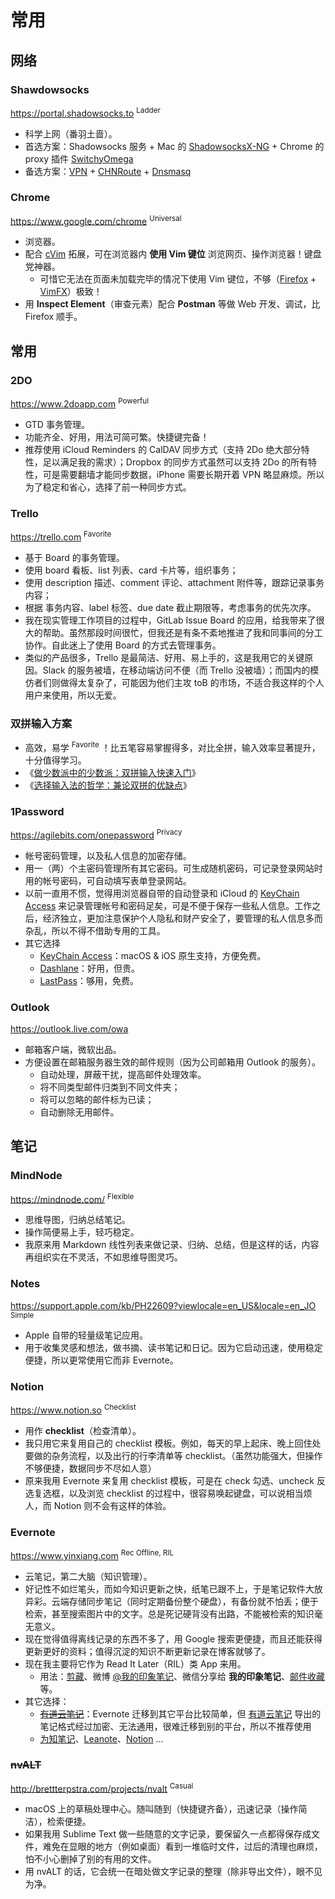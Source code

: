 # 常用

## 网络

### Shawdowsocks

https://portal.shadowsocks.to <sup>Ladder</sup>

- 科学上网（番羽土啬）。
- 首选方案：Shadowsocks 服务 + Mac 的 [ShadowsocksX-NG](https://github.com/shadowsocks/ShadowsocksX-NG) + Chrome 的 proxy 插件 [SwitchyOmega](https://chrome.google.com/webstore/detail/proxy-switchyomega/padekgcemlokbadohgkifijomclgjgif?hl=en)
- 备选方案：[VPN](https://www.cup.com/staticip/?=panda) + [CHNRoute](https://github.com/fivesheep/chnroutes) + [Dnsmasq](http://www.thekelleys.org.uk/dnsmasq/doc.html)

### Chrome

https://www.google.com/chrome <sup>Universal</sup>

- 浏览器。
- 配合 [cVim](https://chrome.google.com/webstore/detail/cvim/ihlenndgcmojhcghmfjfneahoeklbjjh) 拓展，可在浏览器内 **使用 Vim 键位** 浏览网页、操作浏览器！键盘党神器。
    - 可惜它无法在页面未加载完毕的情况下使用 Vim 键位，不够（[Firefox](http://www.firefox.com.cn/) + [VimFX](https://github.com/akhodakivskiy/VimFx)）极致！
- 用 **Inspect Element**（审查元素）配合 **Postman** 等做 Web 开发、调试，比 Firefox 顺手。

## 常用

### 2DO

https://www.2doapp.com <sup>Powerful</sup>

- GTD 事务管理。
- 功能齐全、好用，用法可简可繁。快捷键完备！
- 推荐使用 iCloud Reminders 的 CalDAV 同步方式（支持 2Do 绝大部分特性，足以满足我的需求）；Dropbox 的同步方式虽然可以支持 2Do 的所有特性，可是需要翻墙才能同步数据，iPhone 需要长期开着 VPN 略显麻烦。所以为了稳定和省心，选择了前一种同步方式。

### Trello

https://trello.com <sup>Favorite</sup>

- 基于 Board 的事务管理。
- 使用 board 看板、list 列表、card 卡片等，组织事务；
- 使用 description 描述、comment 评论、attachment 附件等，跟踪记录事务内容；
- 根据 事务内容、label 标签、due date 截止期限等，考虑事务的优先次序。
- 我在现实管理工作项目的过程中，GitLab Issue Board 的应用，给我带来了很大的帮助。虽然那段时间很忙，但我还是有条不紊地推进了我和同事间的分工协作。自此迷上了使用 Board 的方式去管理事务。
- 类似的产品很多，Trello 是最简洁、好用、易上手的，这是我用它的关键原因。Slack 的服务被墙，在移动端访问不便（而 Trello 没被墙）；而国内的模仿者们则做得太复杂了，可能因为他们主攻 toB 的市场，不适合我这样的个人用户来使用，所以无爱。

### 双拼输入方案

- 高效，易学 <sup>Favorite</sup> ！比五笔容易掌握得多，对比全拼，输入效率显著提升，十分值得学习。
- 《[做少数派中的少数派：双拼输入快速入门](http://sspai.com/32809)》
- 《[选择输入法的哲学：兼论双拼的优缺点](http://sspai.com/33019)》

### 1Password

https://agilebits.com/onepassword <sup>Privacy</sup>

- 帐号密码管理，以及私人信息的加密存储。
- 用一（两）个主密码管理所有其它密码。可生成随机密码，可记录登录网站时用的帐号密码，可自动填写表单登录网站。
- 以前一直用不惯，觉得用浏览器自带的自动登录和 iCloud 的 [KeyChain Access](https://support.apple.com/kb/PH20093?locale=zh_CN) 来记录管理帐号和密码足矣，可是不便于保存一些私人信息。工作之后，经济独立，更加注意保护个人隐私和财产安全了，要管理的私人信息多而杂乱，所以不得不借助专用的工具。
- 其它选择
    - [KeyChain Access](https://support.apple.com/kb/PH20093?locale=zh_CN)：macOS & iOS 原生支持，方便免费。
    - [Dashlane](https://www.dashlane.com/)：好用，但贵。
    - [LastPass](https://lastpass.com/)：够用，免费。

### Outlook

https://outlook.live.com/owa

- 邮箱客户端，微软出品。
- 方便设置在邮箱服务器生效的邮件规则（因为公司邮箱用 Outlook 的服务）。
    - 自动处理，屏蔽干扰，提高邮件处理效率。
    - 将不同类型邮件归类到不同文件夹；
    - 将可以忽略的邮件标为已读；
    - 自动删除无用邮件。

## 笔记

### MindNode

https://mindnode.com/ <sup>Flexible</sup>

- 思维导图，归纳总结笔记。
- 操作简便易上手，轻巧稳定。
- 我原来用 Markdown 线性列表来做记录、归纳、总结，但是这样的话，内容再组织实在不灵活，不如思维导图灵巧。

### Notes

https://support.apple.com/kb/PH22609?viewlocale=en_US&locale=en_JO <sup>Simple</sup>

- Apple 自带的轻量级笔记应用。
- 用于收集灵感和想法，做书摘、读书笔记和日记。因为它启动迅速，使用稳定便捷，所以更常使用它而非 Evernote。

### Notion

https://www.notion.so <sup>Checklist</sup>

- 用作 **checklist**（检查清单）。
- 我只用它来复用自己的 checklist 模板。例如，每天的早上起床、晚上回住处要做的杂务流程，以及出行的行李清单等 checklist。（虽然功能强大，但操作不够便捷，数据同步不尽如人意）
- 原来我用 Evernote 来复用 checklist 模板，可是在 check 勾选、uncheck 反选复选框，以及浏览 checklist 的过程中，很容易唤起键盘，可以说相当烦人，而 Notion 则不会有这样的体验。

### Evernote

https://www.yinxiang.com <sup>Rec Offline, RIL</sup>

- 云笔记，第二大脑（知识管理）。
- 好记性不如烂笔头，而如今知识更新之快，纸笔已跟不上，于是笔记软件大放异彩。云端存储同步笔记（同时定期备份整个硬盘），有备份就不怕丢；便于检索，甚至搜索图片中的文字。总是死记硬背没有出路，不能被检索的知识毫无意义。
- 现在觉得值得离线记录的东西不多了，用 Google 搜索更便捷，而且还能获得更新更好的资料；值得沉淀的知识不断更新记录在博客就够了。
- 现在我主要将它作为 Read It Later（RIL）类 App 来用。
    - 用法：[剪藏](https://evernote.com/intl/zh-cn/webclipper/)、微博 [@我的印象笔记](http://weibo.com/u/2859258962)、微信分享给 **我的印象笔记**、[邮件收藏](https://help.evernote.com/hc/zh-cn/articles/209005347-%E5%A6%82%E4%BD%95%E4%BF%9D%E5%AD%98%E9%82%AE%E4%BB%B6%E8%87%B3Evernote) 等。
- 其它选择：
    - [~~有道云笔记~~](https://note.youdao.come)：Evernote 迁移到其它平台比较简单，但 [有道云笔记](https://note.youdao.come) 导出的笔记格式经过加密、无法通用，很难迁移到别的平台，所以不推荐使用
    - [为知笔记](http://www.wiz.cn/)、[Leanote](https://leanote.com/)、[Notion](https://www.notion.so) …

### ~~nvALT~~

http://brettterpstra.com/projects/nvalt <sup>Casual</sup>

- macOS 上的草稿处理中心。随叫随到（快捷键齐备），迅速记录（操作简洁），检索便捷。
- 如果我用 Sublime Text 做一些随意的文字记录，要保留久一点都得保存成文件，难免在显眼的地方（例如桌面）看到一堆临时文件，过后的清理也麻烦，怕不小心删掉了别的有用的文件。
- 用 nvALT 的话，它会统一在暗处做文字记录的整理（除非导出文件），眼不见为净。
